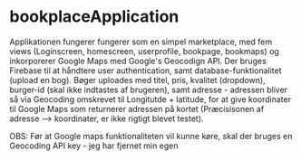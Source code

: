 # bookplaceApplication
Applikationen fungerer fungerer som en simpel marketplace, med fem views (Loginscreen, homescreen, userprofile, bookpage, bookmaps) og inkorporerer Google Maps med Google's Geocodign API. Der bruges Firebase til at håndtere user authentication, samt database-funktionalitet (upload en bog). Bøger uploades med titel, pris, kvalitet (dropdown), burger-id (skal ikke indtastes af brugeren), samt adresse - adressen bliver så via Geocoding omskrevet til Longitutde + latitude, for at give koordinater til Google Maps som returnerer adressen på kortet (Præcisisonen af adresse --> koordinater, er ikke rigtigt blevet testet). 

OBS: Før at Google maps funktionaliteten vil kunne køre, skal der bruges en Geocoding API key - jeg har fjernet min egen